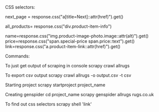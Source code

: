 CSS selectors:

next_page = response.css("a[title=Next]::attr(href)").get()

all_products= response.css("div.product-item-info")

name=response.css("img.product-image-photo.image::attr(alt)").get()
price=response.css("span.special-price span.price::text").get()
link=response.css("a.product-item-link::attr(href)").get()


Commands:

To just get output of scraping in console
scrapy crawl allrugs

To export csv output
scrapy crawl allrugs -o output.csv -t csv

Starting project
scrapy startproject project_name

Creating genspider
cd project_name
scrapy genspider allrugs rugs.co.uk

To find out css selectors
scrapy shell 'link'


